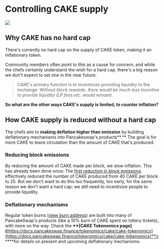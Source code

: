 # Controlling CAKE supply

![](../../.gitbook/assets/docs-masthead-17-%20%281%29.png)

## Why CAKE has no hard cap

There's currently no hard cap on the supply of CAKE token, making it an inflationary token.

Community members often point to this as a cause for concern, and while the chefs certainly understand the wish for a hard cap, there's a big reason we don't expect to set one in the near future:

> CAKE's primary function is to incentivize providing liquidity to the exchange. _Without block rewards, there would be much less incentive to provide liquidity \(LP fees etc. would remain\)._

**So what are the other ways CAKE's supply is limited, to counter inflation?**

## How CAKE supply is reduced without a hard cap

The chefs aim to **making deflation higher than emission** by building deflationary mechanisms into Pancakeswap's products**.** The goal is for more CAKE to leave circulation than the amount of CAKE that's produced.

### Reducing block emissions

By reducing the amount of CAKE made per block, we slow inflation. This has already been done once: The [first reduction in block emissions](https://voting.pancakeswap.finance/#/pancake/proposal/QmWSQZsqakCMQ1bmcoEsKzStdtdFHL6cohSjnMV9ira1EC) effectively reduced the number of CAKE produced from 40 CAKE per block to 25. But we don't want to do this too frequently, too early, for the same reason we don't want a hard cap: we still need to incentivize people to provide liquidity.

### Deflationary mechanisms

Regular token burns \([view burn address](https://bscscan.com/token/0x0e09fabb73bd3ade0a17ecc321fd13a19e81ce82?a=0x000000000000000000000000000000000000dead)\) are built into many of PancakeSwap's products \(like a 10% burn of CAKE spent on lottery tickets\), with more on the way. Check the **\*\*\[**CAKE Tokenomics page**\]\(**[https://docs.pancakeswap.finance/tokenomics/cake/cake-tokenomics](https://docs.pancakeswap.finance/tokenomics/cake/cake-tokenomics)**\) \*\***for details on present and upcoming deflationary mechanisms.

